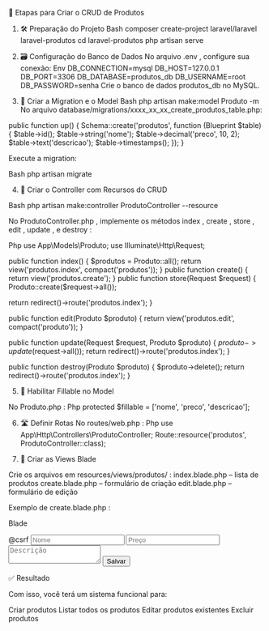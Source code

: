 🚀 Etapas para Criar o CRUD de Produtos
1. 🛠️ Preparação do Projeto
Bash
composer create-project laravel/laravel laravel-produtos
cd laravel-produtos
php artisan serve

2. 🗃️ Configuração do Banco de Dados
No arquivo .env , configure sua conexão:
Env
DB_CONNECTION=mysql
DB_HOST=127.0.0.1
DB_PORT=3306
DB_DATABASE=produtos_db
DB_USERNAME=root
DB_PASSWORD=senha
Crie o banco de dados produtos_db no MySQL.

3. 🧱 Criar a Migration e o Model
Bash
php artisan make:model Produto -m
No arquivo database/migrations/xxxx_xx_xx_create_produtos_table.php:

public function up()
{
Schema::create('produtos', function (Blueprint $table) {
$table->id();
$table->string('nome');
$table->decimal('preco', 10, 2);
$table->text('descricao');
$table->timestamps();
});
}

Execute a migration:

Bash
php artisan migrate

4. 🧭 Criar o Controller com Recursos do CRUD

Bash
php artisan make:controller ProdutoController --resource

No ProdutoController.php , implemente os métodos index , create , store ,
edit , update , e destroy :

Php
use App\Models\Produto;
use Illuminate\Http\Request;

public function index()
{
$produtos = Produto::all();
return view('produtos.index', compact('produtos'));
}
public function create()
{
return view('produtos.create');
}
public function store(Request $request)
{
Produto::create($request->all());

return redirect()->route('produtos.index');
}

public function edit(Produto $produto)
{
return view('produtos.edit', compact('produto'));
}

public function update(Request $request, Produto $produto)
{
$produto->update($request->all());
return redirect()->route('produtos.index');
}

public function destroy(Produto $produto)
{
$produto->delete();
return redirect()->route('produtos.index');
}

5. 🧾 Habilitar Fillable no Model

No Produto.php :
Php
protected $fillable = ['nome', 'preco', 'descricao'];

6. 🛣️ Definir Rotas
No routes/web.php :
Php
use App\Http\Controllers\ProdutoController;
Route::resource('produtos', ProdutoController::class);

7. 🎨 Criar as Views Blade

Crie os arquivos em resources/views/produtos/ :
index.blade.php – lista de produtos
create.blade.php – formulário de criação
edit.blade.php – formulário de edição

Exemplo de create.blade.php :

Blade
<form action="{{ route('produtos.store') }}" method="POST">
@csrf
<input type="text" name="nome" placeholder="Nome">
<input type="number" step="0.01" name="preco" placeholder="Preço">
<textarea name="descricao" placeholder="Descrição"></textarea>
<button type="submit">Salvar</button>
</form>

✅ Resultado

Com isso, você terá um sistema funcional para:

Criar produtos
Listar todos os produtos
Editar produtos existentes
Excluir produtos